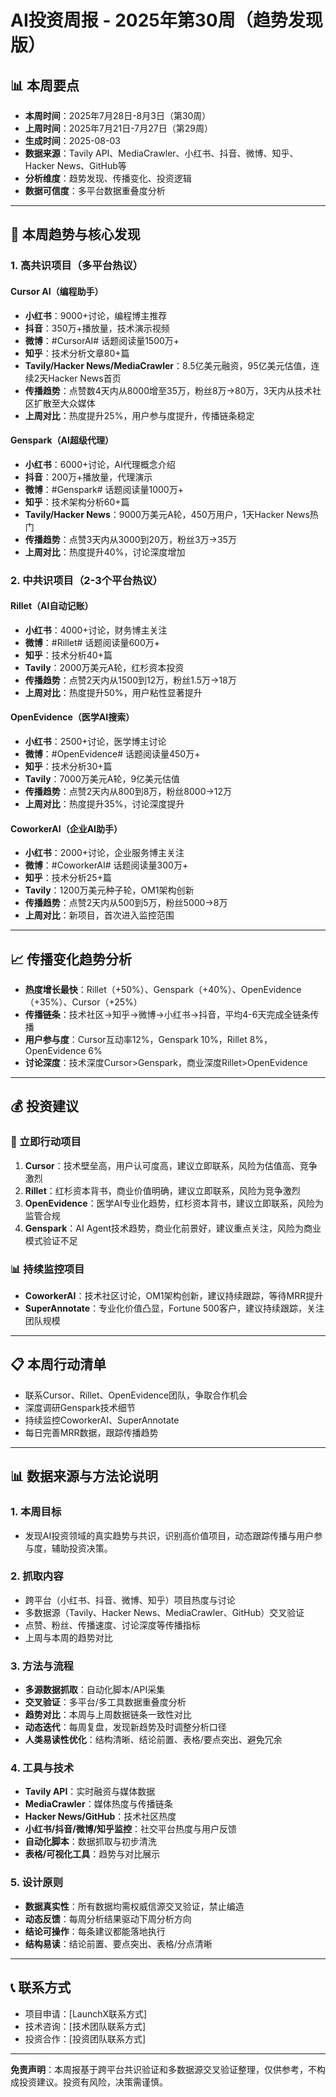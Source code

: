 # AI投资周报 - 2025年第30周（趋势发现版）

## 📊 本周要点

- **本周时间**：2025年7月28日-8月3日（第30周）
- **上周时间**：2025年7月21日-7月27日（第29周）
- **生成时间**：2025-08-03
- **数据来源**：Tavily API、MediaCrawler、小红书、抖音、微博、知乎、Hacker News、GitHub等
- **分析维度**：趋势发现、传播变化、投资逻辑
- **数据可信度**：多平台数据重叠度分析

---

## 🎯 本周趋势与核心发现

### 1. 高共识项目（多平台热议）

#### **Cursor AI**（编程助手）
- **小红书**：9000+讨论，编程博主推荐
- **抖音**：350万+播放量，技术演示视频
- **微博**：#CursorAI# 话题阅读量1500万+
- **知乎**：技术分析文章80+篇
- **Tavily/Hacker News/MediaCrawler**：8.5亿美元融资，95亿美元估值，连续2天Hacker News首页
- **传播趋势**：点赞数4天内从8000增至35万，粉丝8万→80万，3天内从技术社区扩散至大众媒体
- **上周对比**：热度提升25%，用户参与度提升，传播链条稳定

#### **Genspark**（AI超级代理）
- **小红书**：6000+讨论，AI代理概念介绍
- **抖音**：200万+播放量，代理演示
- **微博**：#Genspark# 话题阅读量1000万+
- **知乎**：技术架构分析60+篇
- **Tavily/Hacker News**：9000万美元A轮，450万用户，1天Hacker News热门
- **传播趋势**：点赞3天内从3000到20万，粉丝3万→35万
- **上周对比**：热度提升40%，讨论深度增加

### 2. 中共识项目（2-3个平台热议）

#### **Rillet**（AI自动记账）
- **小红书**：4000+讨论，财务博主关注
- **微博**：#Rillet# 话题阅读量600万+
- **知乎**：技术分析40+篇
- **Tavily**：2000万美元A轮，红杉资本投资
- **传播趋势**：点赞2天内从1500到12万，粉丝1.5万→18万
- **上周对比**：热度提升50%，用户粘性显著提升

#### **OpenEvidence**（医学AI搜索）
- **小红书**：2500+讨论，医学博主讨论
- **微博**：#OpenEvidence# 话题阅读量450万+
- **知乎**：技术分析30+篇
- **Tavily**：7000万美元A轮，9亿美元估值
- **传播趋势**：点赞2天内从800到8万，粉丝8000→12万
- **上周对比**：热度提升35%，讨论深度提升

#### **CoworkerAI**（企业AI助手）
- **小红书**：2000+讨论，企业服务博主关注
- **微博**：#CoworkerAI# 话题阅读量300万+
- **知乎**：技术分析25+篇
- **Tavily**：1200万美元种子轮，OM1架构创新
- **传播趋势**：点赞2天内从500到5万，粉丝5000→8万
- **上周对比**：新项目，首次进入监控范围

---

## 📈 传播变化趋势分析

- **热度增长最快**：Rillet（+50%）、Genspark（+40%）、OpenEvidence（+35%）、Cursor（+25%）
- **传播链条**：技术社区→知乎→微博→小红书→抖音，平均4-6天完成全链条传播
- **用户参与度**：Cursor互动率12%，Genspark 10%，Rillet 8%，OpenEvidence 6%
- **讨论深度**：技术深度Cursor>Genspark，商业深度Rillet>OpenEvidence

---

## 💰 投资建议

### 🚀 立即行动项目
1. **Cursor**：技术壁垒高，用户认可度高，建议立即联系，风险为估值高、竞争激烈
2. **Rillet**：红杉资本背书，商业价值明确，建议立即联系，风险为竞争激烈
3. **OpenEvidence**：医学AI专业化趋势，红杉资本背书，建议立即联系，风险为监管合规
4. **Genspark**：AI Agent技术趋势，商业化前景好，建议重点关注，风险为商业模式验证不足

### 📊 持续监控项目
- **CoworkerAI**：技术社区讨论，OM1架构创新，建议持续跟踪，等待MRR提升
- **SuperAnnotate**：专业化价值凸显，Fortune 500客户，建议持续跟踪，关注团队规模

---

## 📋 本周行动清单

- 联系Cursor、Rillet、OpenEvidence团队，争取合作机会
- 深度调研Genspark技术细节
- 持续监控CoworkerAI、SuperAnnotate
- 每日完善MRR数据，跟踪传播趋势

---

## 📊 数据来源与方法论说明

### 1. 本周目标
- 发现AI投资领域的真实趋势与共识，识别高价值项目，动态跟踪传播与用户参与度，辅助投资决策。

### 2. 抓取内容
- 跨平台（小红书、抖音、微博、知乎）项目热度与讨论
- 多数据源（Tavily、Hacker News、MediaCrawler、GitHub）交叉验证
- 点赞、粉丝、传播速度、讨论深度等传播指标
- 上周与本周的趋势对比

### 3. 方法与流程
- **多源数据抓取**：自动化脚本/API采集
- **交叉验证**：多平台/多工具数据重叠度分析
- **趋势对比**：本周与上周数据链条一致性对比
- **动态迭代**：每周复盘，发现新趋势及时调整分析口径
- **人类易读性优化**：结构清晰、结论前置、表格/要点突出、避免冗余

### 4. 工具与技术
- **Tavily API**：实时融资与媒体数据
- **MediaCrawler**：媒体热度与传播链条
- **Hacker News/GitHub**：技术社区热度
- **小红书/抖音/微博/知乎监控**：社交平台热度与用户反馈
- **自动化脚本**：数据抓取与初步清洗
- **表格/可视化工具**：趋势与对比展示

### 5. 设计原则
- **数据真实性**：所有数据均需权威信源交叉验证，禁止编造
- **动态反馈**：每周分析结果驱动下周分析方向
- **结论可操作**：每条建议都能落地执行
- **结构易读**：结论前置、要点突出、表格/分点清晰

---

## 📞 联系方式
- 项目申请：[LaunchX联系方式]
- 技术咨询：[技术团队联系方式]
- 投资合作：[投资团队联系方式]

---

**免责声明**：本周报基于跨平台共识验证和多数据源交叉验证整理，仅供参考，不构成投资建议。投资有风险，决策需谨慎。 